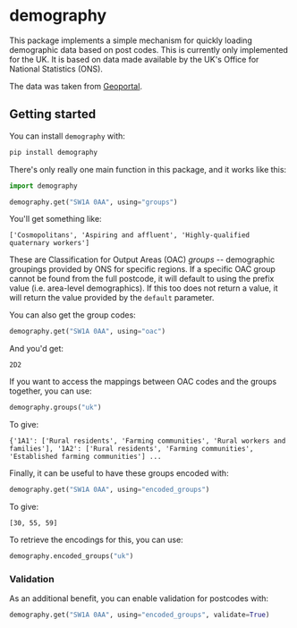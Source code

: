 # demography

This package implements a simple mechanism for quickly loading demographic data based on post codes. This is currently only implemented for the UK. It is based on data made available by the UK's Office for National Statistics (ONS). 

The data was taken from [Geoportal](https://geoportal.statistics.gov.uk/datasets).

## Getting started

You can install `demography` with:

```bash
pip install demography
```

There's only really one main function in this package, and it works like this:

```python
import demography

demography.get("SW1A 0AA", using="groups")
```

You'll get something like:

```
['Cosmopolitans', 'Aspiring and affluent', 'Highly-qualified quaternary workers']
```

These are Classification for Output Areas (OAC) _groups_ -- demographic groupings provided by ONS for specific regions. If a specific OAC group cannot be found from the full postcode, it will default to using the prefix value (i.e. area-level demographics). If this too does not return a value, it will return the value provided by the `default` parameter.  

You can also get the group codes:

```python
demography.get("SW1A 0AA", using="oac")
```

And you'd get:

```text
2D2
```

If you want to access the mappings between OAC codes and the groups together, you can use:

```python
demography.groups("uk")
```

To give:

```text
{'1A1': ['Rural residents', 'Farming communities', 'Rural workers and families'], '1A2': ['Rural residents', 'Farming communities', 'Established farming communities'] ...
```

Finally, it can be useful to have these groups encoded with:

```python
demography.get("SW1A 0AA", using="encoded_groups")
```

To give:

```text
[30, 55, 59]
```

To retrieve the encodings for this, you can use:

```python
demography.encoded_groups("uk")
```

### Validation

As an additional benefit, you can enable validation for postcodes with:

```python
demography.get("SW1A 0AA", using="encoded_groups", validate=True)
```
